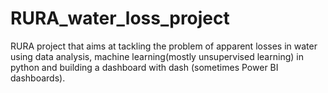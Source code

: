 # RURA_water_loss_project
RURA project that aims at tackling the problem of apparent losses in water using data analysis, machine learning(mostly unsupervised learning) in python and building a dashboard with dash (sometimes Power BI dashboards).
